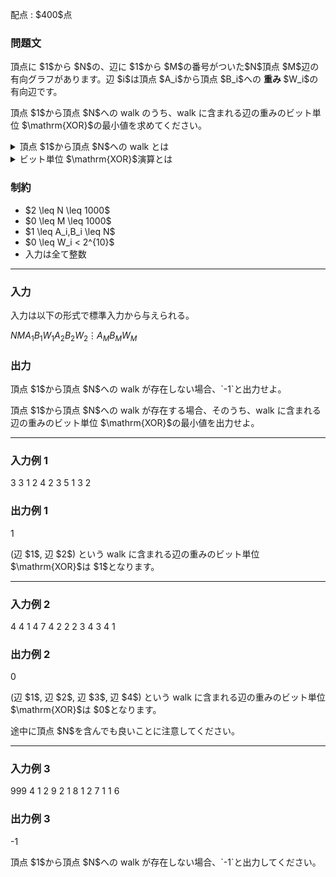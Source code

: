
<div>

<span>

<span>

<p>
配点 : $400$点
</p>

<div>

<section>

### **問題文**

<p>
頂点に $1$から $N$の、辺に $1$から $M$の番号がついた$N$頂点 $M$辺の有向グラフがあります。辺 $i$は頂点 $A_i$から頂点 $B_i$への
<strong>
重み
</strong>
$W_i$の有向辺です。
</p>

<p>
頂点 $1$から頂点 $N$への walk のうち、walk に含まれる辺の重みのビット単位 $\mathrm{XOR}$の最小値を求めてください。
</p>

<details>

<summary>
頂点 $1$から頂点 $N$への walk とは
    
</summary>

<p>
直感的には、「頂点 $1$から頂点 $N$への経路であって、同じ頂点や同じ辺を複数回通っても良いもの」です。
        正確には、辺の列 $(e_1,\ldots,e_k)$であって、以下の条件を全て満たすものです。
        
</p>

<ul>

<li>
$e_1$は頂点 $1$を始点とする。
</li>

<li>
全ての $1 \leq i < k$について、$e_i$の終点と $e_{i+1}$の始点は一致する。
</li>

<li>
$e_k$は頂点 $N$を終点とする。
</li>

</ul>

<p>

</p>

</details>

<details>

<summary>
ビット単位 $\mathrm{XOR}$演算とは
    
</summary>

<p>
非負整数 $A, B$のビット単位 $\mathrm{XOR}$、$A\ \mathrm{XOR}\ B$は、以下のように定義されます。
        
</p>

<ul>

<li>
$A\ \mathrm{XOR}\ B$を二進表記した際の $2^k$($k \geq 0$) の位の数は、$A, B$を二進表記した際の $2^k$の位の数のうち一方のみが $1$であれば $1$、そうでなければ $0$である。
</li>

</ul>
例えば、$3\ \mathrm{XOR}\ 5 = 6$となります (二進表記すると: $011\ \mathrm{XOR}\ 101 = 110$)。

一般に $k$個の非負整数 $p_1, p_2, p_3, \dots, p_k$のビット単位 $\mathrm{XOR}$は $(\dots ((p_1\ \mathrm{XOR}\ p_2)\ \mathrm{XOR}\ p_3)\ \mathrm{XOR}\ \dots\ \mathrm{XOR}\ p_k)$と定義され、これは $p_1, p_2, p_3, \dots p_k$の順番によらないことが証明できます。  
    
<p>

</p>

</details>

</section>

</div>

<div>

<section>

### **制約**

<ul>

<li>
$2 \leq N \leq 1000$
</li>

<li>
$0 \leq M \leq 1000$
</li>

<li>
$1 \leq A_i,B_i \leq N$
</li>

<li>
$0 \leq W_i < 2^{10}$
</li>

<li>
入力は全て整数
</li>

</ul>

</section>

</div>

---

<div>

<div>

<section>

### **入力**

<p>
入力は以下の形式で標準入力から与えられる。
</p>

<div>

$N$$M$$A_1$$B_1$$W_1$$A_2$$B_2$$W_2$$\vdots$$A_M$$B_M$$W_M$
</div>

</section>

</div>

<div>

<section>

### **出力**

<p>
頂点 $1$から頂点 $N$への walk が存在しない場合、`-1`と出力せよ。
</p>

<p>
頂点 $1$から頂点 $N$への walk が存在する場合、そのうち、walk に含まれる辺の重みのビット単位 $\mathrm{XOR}$の最小値を出力せよ。
</p>

</section>

</div>

</div>

---

<div>

<section>

### **入力例 1**

<div>

3 3
1 2 4
2 3 5
1 3 2

</div>

</section>

</div>

<div>

<section>

### **出力例 1**

<div>

1

</div>

<p>
(辺 $1$, 辺 $2$) という walk に含まれる辺の重みのビット単位 $\mathrm{XOR}$は $1$となります。
</p>

</section>

</div>

---

<div>

<section>

### **入力例 2**

<div>

4 4
1 4 7
4 2 2
2 3 4
3 4 1

</div>

</section>

</div>

<div>

<section>

### **出力例 2**

<div>

0

</div>

<p>
(辺 $1$, 辺 $2$, 辺 $3$, 辺 $4$) という walk に含まれる辺の重みのビット単位 $\mathrm{XOR}$は $0$となります。
</p>

<p>
途中に頂点 $N$を含んでも良いことに注意してください。
</p>

</section>

</div>

---

<div>

<section>

### **入力例 3**

<div>

999 4
1 2 9
2 1 8
1 2 7
1 1 6

</div>

</section>

</div>

<div>

<section>

### **出力例 3**

<div>

-1

</div>

<p>
頂点 $1$から頂点 $N$への walk が存在しない場合、`-1`と出力してください。
</p>

</section>

</div>

</span>

</span>

</div>
